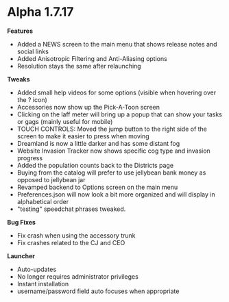 Alpha 1.7.17
=======
**Features**
- Added a NEWS screen to the main menu that shows release notes and social links
- Added Anisotropic Filtering and Anti-Aliasing options
- Resolution stays the same after relaunching

**Tweaks**
- Added small help videos for some options (visible when hovering over the ? icon)
- Accessories now show up the Pick-A-Toon screen
- Clicking on the laff meter will bring up a popup that can show your tasks or gags (mainly useful for mobile)
- TOUCH CONTROLS: Moved the jump button to the right side of the screen to make it easier to press when moving
- Dreamland is now a little darker and has some distant fog
- Website Invasion Tracker now shows specific cog type and invasion progress
- Added the population counts back to the Districts page
- Buying from the catalog will prefer to use jellybean bank money as opposed to jellybean jar
- Revamped backend to Options screen on the main menu
- Preferences.json will now look a bit more organized and will display in alphabetical order
- "testing" speedchat phrases tweaked.

**Bug Fixes**
- Fix crash when using the accessory trunk
- Fix crashes related to the CJ and CEO

**Launcher**
- Auto-updates
- No longer requires administrator privileges
- Instant installation
- username/password field auto focuses when appropriate

